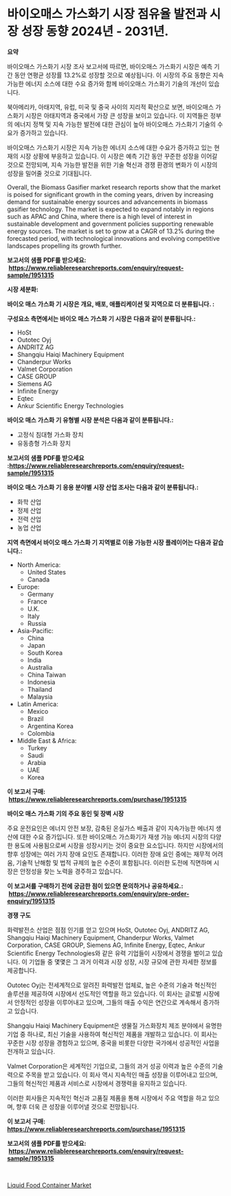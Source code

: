 <p><h1>바이오매스 가스화기 시장 점유율 발전과 시장 성장 동향 2024년 - 2031년.</h1></p><p><strong>요약</strong></p>
<p><p>바이오매스 가스화기 시장 조사 보고서에 따르면, 바이오매스 가스화기 시장은 예측 기간 동안 연평균 성장률 13.2%로 성장할 것으로 예상됩니다. 이 시장의 주요 동향은 지속 가능한 에너지 소스에 대한 수요 증가와 함께 바이오매스 가스화기 기술의 개선이 있습니다.</p><p>북아메리카, 아태지역, 유럽, 미국 및 중국 사이의 지리적 확산으로 보면, 바이오매스 가스화기 시장은 아태지역과 중국에서 가장 큰 성장을 보이고 있습니다. 이 지역들은 정부의 에너지 정책 및 지속 가능한 발전에 대한 관심이 높아 바이오매스 가스화기 기술의 수요가 증가하고 있습니다.</p><p>바이오매스 가스화기 시장은 지속 가능한 에너지 소스에 대한 수요가 증가하고 있는 현재의 시장 상황에 부응하고 있습니다. 이 시장은 예측 기간 동안 꾸준한 성장을 이어갈 것으로 전망되며, 지속 가능한 발전을 위한 기술 혁신과 경쟁 환경의 변화가 이 시장의 성장을 밀어줄 것으로 기대됩니다.</p><p>Overall, the Biomass Gasifier market research reports show that the market is poised for significant growth in the coming years, driven by increasing demand for sustainable energy sources and advancements in biomass gasifier technology. The market is expected to expand notably in regions such as APAC and China, where there is a high level of interest in sustainable development and government policies supporting renewable energy sources. The market is set to grow at a CAGR of 13.2% during the forecasted period, with technological innovations and evolving competitive landscapes propelling its growth further.</p></p>
<p><strong>보고서의 샘플 PDF를 받으세요: &nbsp;<a href="https://www.reliableresearchreports.com/enquiry/request-sample/1951315">https://www.reliableresearchreports.com/enquiry/request-sample/1951315</a></strong></p>
<p><strong>시장 세분화:</strong></p>
<p><strong> 바이오 매스 가스화 기 시장은 개요, 배포, 애플리케이션 및 지역으로 더 분류됩니다. :</strong></p>
<p><strong>구성요소 측면에서는 바이오 매스 가스화 기 시장은 다음과 같이 분류됩니다.:</strong></p>
<p><ul><li>HoSt</li><li>Outotec Oyj</li><li>ANDRITZ AG</li><li>Shangqiu Haiqi Machinery Equipment</li><li>Chanderpur Works</li><li>Valmet Corporation</li><li>CASE GROUP</li><li>Siemens AG</li><li>Infinite Energy</li><li>Eqtec</li><li>Ankur Scientific Energy Technologies</li></ul></p>
<p><strong> 바이오 매스 가스화 기 유형별 시장 분석은 다음과 같이 분류됩니다.:</strong></p>
<p><ul><li>고정식 침대형 가스화 장치</li><li>유동층형 가스화 장치</li></ul></p>
<p><strong>보고서의 샘플 PDF를 받으세요 :<a href="https://www.reliableresearchreports.com/enquiry/request-sample/1951315">https://www.reliableresearchreports.com/enquiry/request-sample/1951315</a></strong></p>
<p><strong> 바이오 매스 가스화 기 응용 분야별 시장 산업 조사는 다음과 같이 분류됩니다.:</strong></p>
<p><ul><li>화학 산업</li><li>정제 산업</li><li>전력 산업</li><li>농업 산업</li></ul></p>
<p><strong>지역 측면에서 바이오 매스 가스화 기 지역별로 이용 가능한 시장 플레이어는 다음과 같습니다.:</strong></p>
<p><ul>
    <li>
        North America:
        <ul>
            <li>United States</li>
            <li>Canada</li>
        </ul>
    </li>
    <li>
        Europe:
        <ul>
            <li>Germany</li>
            <li>France</li>
            <li>U.K.</li>
            <li>Italy</li>
            <li>Russia</li>
        </ul>
    </li>
    <li>
        Asia-Pacific:
        <ul>
            <li>China</li>
            <li>Japan</li>
            <li>South Korea</li>
            <li>India</li>
            <li>Australia</li>
            <li>China Taiwan</li>
            <li>Indonesia</li>
            <li>Thailand</li>
            <li>Malaysia</li>
        </ul>
    </li>
    <li>
        Latin America:
        <ul>
            <li>Mexico</li>
            <li>Brazil</li>
            <li>Argentina Korea</li>
            <li>Colombia</li>
        </ul>
    </li>
    <li>
        Middle East & Africa:
        <ul>
            <li>Turkey</li>
            <li>Saudi</li>
            <li>Arabia</li>
            <li>UAE</li>
            <li>Korea</li>
        </ul>
    </li>
    </ul></p>
<p><strong>이 보고서 구매: &nbsp;<a href="https://www.reliableresearchreports.com/purchase/1951315">https://www.reliableresearchreports.com/purchase/1951315</a></strong></p>
<p><strong>바이오 매스 가스화 기의 주요 동인 및 장벽 시장</strong></p>
<p><p>주요 운전요인은 에너지 안전 보장, 감축된 온실가스 배출과 같이 지속가능한 에너지 생산에 대한 수요 증가입니다. 또한 바이오매스 가스화기가 재생 가능 에너지 시장의 다양한 용도에 사용됨으로써 시장을 성장시키는 것이 중요한 요소입니다. 하지만 시장에서의 향후 성장에는 여러 가지 장애 요인도 존재합니다. 이러한 장애 요인 중에는 재무적 어려움, 기술적 난해함 및 법적 규제의 높은 수준이 포함됩니다. 이러한 도전에 직면하며 시장은 안정성을 찾는 노력을 경주하고 있습니다.</p></p>
<p><strong>이 보고서를 구매하기 전에 궁금한 점이 있으면 문의하거나 공유하세요.: &nbsp;<a href="https://www.reliableresearchreports.com/enquiry/pre-order-enquiry/1951315">https://www.reliableresearchreports.com/enquiry/pre-order-enquiry/1951315</a></strong></p>
<p><strong>경쟁 구도</strong></p>
<p><p>화력발전소 산업은 점점 인기를 얻고 있으며 HoSt, Outotec Oyj, ANDRITZ AG, Shangqiu Haiqi Machinery Equipment, Chanderpur Works, Valmet Corporation, CASE GROUP, Siemens AG, Infinite Energy, Eqtec, Ankur Scientific Energy Technologies와 같은 유력 기업들이 시장에서 경쟁을 벌이고 있습니다. 이 기업들 중 몇몇은 그 과거 이력과 시장 성장, 시장 규모에 관한 자세한 정보를 제공합니다.</p><p>Outotec Oyj는 전세계적으로 알려진 화력발전 업체로, 높은 수준의 기술과 혁신적인 솔루션을 제공하여 시장에서 선도적인 역할을 하고 있습니다. 이 회사는 글로벌 시장에서 안정적인 성장을 이루어내고 있으며, 그들의 매출 수익은 연간으로 계속해서 증가하고 있습니다.</p><p>Shangqiu Haiqi Machinery Equipment은 생물질 가스화장치 제조 분야에서 유명한 기업 중 하나로, 최신 기술을 사용하여 혁신적인 제품을 개발하고 있습니다. 이 회사는 꾸준한 시장 성장을 경험하고 있으며, 중국을 비롯한 다양한 국가에서 성공적인 사업을 전개하고 있습니다.</p><p>Valmet Corporation은 세계적인 기업으로, 그들의 과거 성공 이력과 높은 수준의 기술력으로 주목을 받고 있습니다. 이 회사 역시 지속적인 매출 성장을 이루어내고 있으며, 그들의 혁신적인 제품과 서비스로 시장에서 경쟁력을 유지하고 있습니다.</p><p>이러한 회사들은 지속적인 혁신과 고품질 제품을 통해 시장에서 주요 역할을 하고 있으며, 향후 더욱 큰 성장을 이루어낼 것으로 전망됩니다.</p></p>
<p><strong>이 보고서 구매: &nbsp; <a href="https://www.reliableresearchreports.com/purchase/1951315">https://www.reliableresearchreports.com/purchase/1951315</a></strong></p>
<p><strong>보고서의 샘플 PDF를 받으세요: &nbsp;<a href="https://www.reliableresearchreports.com/enquiry/request-sample/1951315">https://www.reliableresearchreports.com/enquiry/request-sample/1951315</a></strong><strong></strong></p>
<p>&nbsp;</p>
<p><p><a href="https://view.publitas.com/reportprime-1/global-liquid-food-container-market-size-and-market-trends-insights-and-projections-from-2024-to-2031/">Liquid Food Container Market</a></p></p>